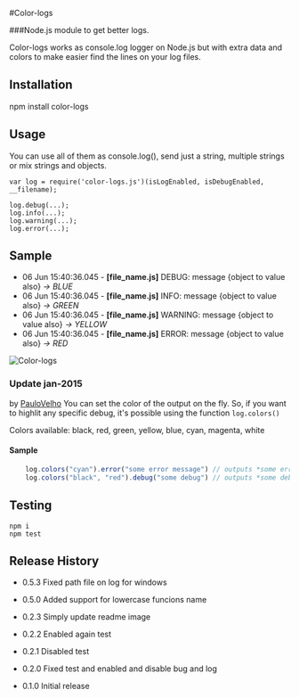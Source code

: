#Color-logs

###Node.js module to get better logs. 

Color-logs works as console.log logger on Node.js but with extra data and colors to make easier find the lines on your log files.

## Installation

  npm install color-logs

## Usage
You can use all of them as console.log(), send just a string, multiple strings or mix strings and objects.

    var log = require('color-logs.js')(isLogEnabled, isDebugEnabled, __filename);
    
    log.debug(...);
    log.info(...);
    log.warning(...);
    log.error(...);

## Sample

- 06 Jun 15:40:36.045 - **[file_name.js]** DEBUG: message {object to value also} *-> BLUE*
- 06 Jun 15:40:36.045 - **[file_name.js]** INFO: message {object to value also} *-> GREEN*
- 06 Jun 15:40:36.045 - **[file_name.js]** WARNING: message {object to value also} *-> YELLOW*
- 06 Jun 15:40:36.045 - **[file_name.js]** ERROR: message {object to value also} *-> RED*

![Color-logs](http://i59.tinypic.com/15mb9y9.png)


### Update jan-2015
by [PauloVelho](https://github.com/paulovelho)
You can set the color of the output on the fly.
So, if you want to highlit any specific debug, it's possible using the function `log.colors()`

Colors available: 
black, red, green, yellow, blue, cyan, magenta, white

#### Sample

```javascript
	log.colors("cyan").error("some error message") // outputs *some error message* in cyan
	log.colors("black", "red").debug("some debug") // outputs *some debug* in black with a red background
```


## Testing

	npm i
 	npm test

## Release History

* 0.5.3 Fixed path file on log for windows

* 0.5.0 Added support for lowercase funcions name

* 0.2.3 Simply update readme image

* 0.2.2 Enabled again test

* 0.2.1 Disabled test

* 0.2.0 Fixed test and enabled and disable bug and log

* 0.1.0 Initial release
